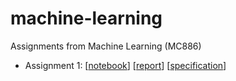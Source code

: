 # machine-learning
Assignments from Machine Learning (MC886)

- Assignment 1: [[notebook](https://github.com/laurelkeys/machine-learning/blob/master/assignment-1/Assignment1.ipynb)] [[report](https://github.com/laurelkeys/machine-learning/blob/master/reports/MC886___Assignment_1.pdf)] [[specification](https://github.com/laurelkeys/machine-learning/blob/master/reports/2019s2_mc886_assignment_01.pdf)]